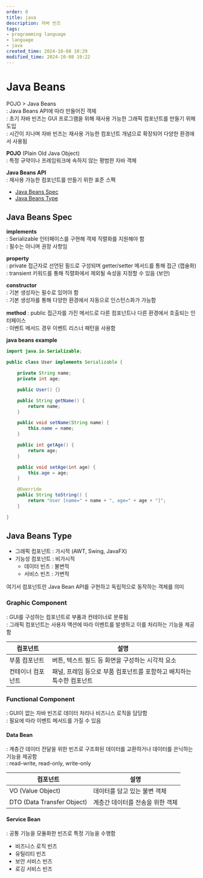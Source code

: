 ```yaml
---
order: 0
title: java
description: 자바 빈즈
tags:
- programming language
- language
- java
created_time: 2024-10-08 10:29
modified_time: 2024-10-08 19:22
---
```


# Java Beans
POJO > Java Beans  
: Java Beans API에 따라 만들어진 객체  
: 초기 자바 빈즈는 GUI 프로그램을 위해 재사용 가능한 그래픽 컴포넌트를 만들기 위해 도입  
: 시간이 지나며 자바 빈즈는 재사용 가능한 컴포넌트 개념으로 확장되어 다양한 환경에서 사용됨  

**POJO** (Plain Old Java Object)  
: 특정 규약이나 프레임워크에 속하지 않는 평범한 자바 객체  

**Java Beans API**    
: 재사용 가능한 컴포넌트를 만들기 위한 표준 스펙  

- [Java Beans Spec](#java-beans-spec)
- [Java Beans Type](#java-beans-type) 



## Java Beans Spec

**implements**  
: Serializable 인터페이스를 구현해 객체 직렬화를 지원해야 함  
: 필수는 아니며 권장 사항임  

**property**  
: private 접근자로 선언된 필드로 구성되며 getter/setter 메서드를 통해 접근 (캡슐화)  
: transient 키워드를 통해 직렬화에서 제외될 속성을 지정할 수 있음 (보안)  

**constructor**  
: 기본 생성자는 필수로 있어야 함  
: 기본 생성자를 통해 다양한 환경에서 자동으로 인스턴스화가 가능함 

**method**
: public 접근자를 가진 메서드로 다른 컴포넌트나 다른 환경에서 호출되는 인터페이스   
: 이벤트 메서드 경우 이벤트 리스너 패턴을 사용함  


**java beans example**
```java
import java.io.Serializable;

public class User implements Serializable {

    private String name;
    private int age;

    public User() {}

    public String getName() {
        return name;
    }

    public void setName(String name) {
        this.name = name;
    }

    public int getAge() {
        return age;
    }

    public void setAge(int age) {
        this.age = age;
    }

    @Override
    public String toString() {
        return "User [name=" + name + ", age=" + age + "]";
    }

}
```



## Java Beans Type

- 그래픽 컴포넌트 : 가시적 (AWT, Swing, JavaFX)
- 기능성 컴포넌트 : 비가시적
  - 데이터 빈즈 : 불변적
  - 서비스 빈즈 : 가변적

여기서 컴포넌트란 Java Bean API를 구현하고 독립적으로 동작하는 객체를 의미



### Graphic Component
: GUI를 구성하는 컴포넌트로 부품과 컨테이너로 분류됨  
: 그래픽 컴포넌트는 사용자 액션에 따라 이벤트를 발생하고 이를 처리하는 기능을 제공함  

컴포넌트 | 설명
---|---
부품 컴포넌트 | 버튼, 텍스트 필드 등 화면을 구성하는 시각적 요소
컨테이너 컴포넌트 | 패널, 프레임 등으로 부품 컴포넌트를 포함하고 배치하는 특수한 컴포넌트



### Functional Component
: GUI이 없는 자바 빈즈로 데이터 처리나 비즈니스 로직을 담당함  
: 필요에 따라 이벤트 메서드를 가질 수 있음  


#### Data Bean   
: 계층간 데이터 전달을 위한 빈즈로 구조화된 데이터를 교환하거나 데이터를 은닉하는 기능을 제공함  
: read-write, read-only, write-only  

컴포넌트 | 설명
---|---
VO (Value Object) | 데이터를 담고 있는 불변 객체
DTO (Data Transfer Object) | 계층간 데이터를 전송을 위한 객체


#### Service Bean  
: 공통 기능을 모듈화한 빈즈로 특정 기능을 수행함  

- 비즈니스 로직 빈즈
- 유틸리티 빈즈
- 보안 서비스 빈즈
- 로깅 서비스 빈즈